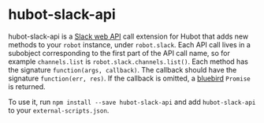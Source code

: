 # hubot-slack-api
hubot-slack-api is a [Slack web API](https://api.slack.com/methods) call extension for Hubot that adds new methods to your `robot` instance, under `robot.slack`. Each API call lives in a subobject corresponding to the first part of the API call name, so for example `channels.list` is `robot.slack.channels.list()`. Each method has the signature `function(args, callback)`. The callback should have the signature `function(err, res)`. If the callback is omitted, a [bluebird](https://github.com/petkaantonov/bluebird) `Promise` is returned.

To use it, run `npm install --save hubot-slack-api` and add `hubot-slack-api` to your `external-scripts.json`.
